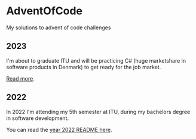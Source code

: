 # AdventOfCode

My solutions to advent of code challenges

## 2023

I'm about to graduate ITU and will be practicing C# (huge marketshare in 
software products in Denmark) to get ready for the job market.

[Read more](./2023/README.md).


## 2022

In 2022 I'm attending my 5th semester at ITU, during my bachelors degree in software development.

You can read the [year 2022 README here](./2022/README.md).
